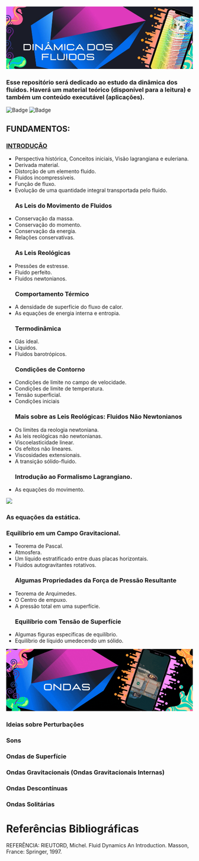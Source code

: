 ![](https://raw.githubusercontent.com/leonardoSaaads/Dinamica_dos_Fluidos/main/Imagens/banner.jpg)

### Esse repositório será dedicado ao estudo da dinâmica dos fluidos. Haverá um material teórico (disponível para a leitura) e também um conteúdo executável (aplicações).

![Badge](https://img.shields.io/github/stars/leonardoSaaads/Dinamica_dos_Fluidos?style=for-the-badge)
![Badge](https://img.shields.io/github/forks/leonardoSaaads/Dinamica_dos_Fluidos?style=for-the-badge)

## FUNDAMENTOS:
  ### [INTRODUÇÃO](https://github.com/leonardoSaaads/Dinamica_dos_Fluidos/tree/main/Introdu%C3%A7%C3%A3o)
* Perspectiva histórica, Conceitos iniciais, Visão lagrangiana e euleriana.
* Derivada material.
* Distorção de um elemento fluido.
* Fluidos incompressíveis.
* Função de fluxo.
* Evolução de uma quantidade integral transportada pelo fluido.
  ### As Leis do Movimento de Fluidos
* Conservação da massa.
* Conservação do momento.
* Conservação da energia.
* Relações conservativas.
  ### As Leis Reológicas
* Pressões de estresse.
* Fluido perfeito.
* Fluidos newtonianos.
  ### Comportamento Térmico
* A densidade de superfície do fluxo de calor.
* As equações de energia interna e entropia.
  ### Termodinâmica
* Gás ideal.
* Líquidos.
* Fluidos barotrópicos.
  ### Condições de Contorno
* Condições de limite no campo de velocidade.
* Condições de limite de temperatura.
* Tensão superficial.
* Condições iniciais
  ### Mais sobre as Leis Reológicas: Fluidos Não Newtonianos
* Os limites da reologia newtoniana.
* As leis reológicas não newtonianas.
* Viscoelasticidade linear.
* Os efeitos não lineares.
* Viscosidades extensionais.
* A transição sólido-fluido.
  ### Introdução ao Formalismo Lagrangiano.
* As equações do movimento.

![](https://github.com/leonardoSaaads/Dinamica_dos_Fluidos/blob/main/Imagens/Est%C3%A1tica%20-%20banner.gif?raw=true)
  ### As equações da estática.
  ### Equilíbrio em um Campo Gravitacional.
* Teorema de Pascal.
* Atmosfera.
* Um líquido estratificado entre duas placas horizontais.
* Fluidos autogravitantes rotativos.
  ### Algumas Propriedades da Força de Pressão Resultante
* Teorema de Arquimedes.
* O Centro de empuxo.
* A pressão total em uma superfície.
  ### Equilíbrio com Tensão de Superfície
* Algumas figuras específicas de equilíbrio.
* Equilíbrio de líquido umedecendo um sólido.

![](https://raw.githubusercontent.com/leonardoSaaads/Dinamica_dos_Fluidos/main/Imagens/Ondas%20-%20banner.gif)
  ### Ideias sobre Perturbações
  ### Sons
  ### Ondas de Superfície
  ### Ondas Gravitacionais (Ondas Gravitacionais Internas)
  ### Ondas Descontínuas
  ### Ondas Solitárias
  

# Referências Bibliográficas

REFERÊNCIA: RIEUTORD, Michel. Fluid Dynamics An Introduction. Masson, France: Springer, 1997.

